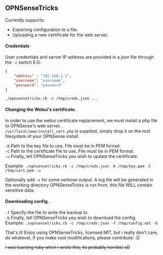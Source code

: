 ## OPNSenseTricks

Currently supports:
- Exporting configuration to a file.
- Uploading a new certificate for the web server.

#### Credentials
User credentials and server IP address are provided in a json file through
the `-c` switch E.G:  
```json
{
    "address" : "192.168.1.1",
    "username": "username",
    "password": "password"
}
```
`./opnsensetricks.rb -c /tmp/creds.json ...`
#### Changing the Webui's certificate.
In order to use the webui certificate replacement, we must install a php file to
OPNSense's web server.  
`/usr/local/www/install_cert.php` is supplied, simply drop it on the root
filesystem of your OPNSense install.

`-K` Path to the key file to use, File must be in PEM format.  
`-C` Path to the certificate file to use, File must be in PEM format.  
`-u` Finally, tell OPNSenseTricks you wish to update the certificate.  

Example: `./opnsensetricks.rb -c /tmp/creds.json -K /tmp/key.pem -C /tmp/cert.pem -u`

Optionally add `-v` for some verbose output. A log file will be generated
in the working directory OPNSenseTricks is run from, this file WILL contain
sensitive data.

#### Downloading config.
`-f` Specify the file to write the backup to.  
`-b` Finally, tell OPNSenseTricks you wish to download the config.  
Example: `./opnsensetricks.rb -c /tmp/creds.json -f /tmp/config.xml -b`


That's it! Enjoy using OPNSenseTricks, licensed MIT, but i really don't care,
do whatever, if you make cool modifications, please contribute. :D

~~I was learning ruby when i wrote this, its probably horrible xD~~
